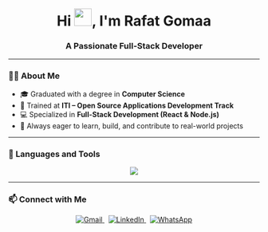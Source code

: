 <h1 align="center">Hi <img src="https://em-content.zobj.net/source/skype/289/waving-hand_1f44b.png" width="35" />, I'm Rafat Gomaa</h1>

<h3 align="center">A Passionate Full-Stack Developer</h3>

---

### 🧑‍💻 About Me

- 🎓 Graduated with a degree in **Computer Science**  
- 🧠 Trained at **ITI – Open Source Applications Development Track**  
- 💻 Specialized in **Full-Stack Development (React & Node.js)**  
- 🚀 Always eager to learn, build, and contribute to real-world projects

---

### 🚀 Languages and Tools

<div align="center">
  <img src="https://skillicons.dev/icons?i=javascript,typescript,react,redux,next,angular,tailwind,nodejs,express,django,html,css,mysql,mongodb,npm,git,github,docker,aws,vscode,postman,python,java,c,cpp,linux" />
</div>

---

### 📫 Connect with Me

<p align="center">
  <a href="mailto:rafatgomaa815@gmail.com" target="_blank">
    <img src="https://img.shields.io/badge/Gmail-D14836?style=for-the-badge&logo=gmail&logoColor=white" alt="Gmail"/>
  </a>
  &nbsp;
  <a href="https://www.linkedin.com/in/rafatgomaa/" target="_blank">
    <img src="https://img.shields.io/badge/LinkedIn-0A66C2?style=for-the-badge&logo=linkedin&logoColor=white" alt="LinkedIn"/>
  </a>
  &nbsp;
  <a href="https://wa.me/201013348906" target="_blank">
    <img src="https://img.shields.io/badge/WhatsApp-25D366?style=for-the-badge&logo=whatsapp&logoColor=white" alt="WhatsApp"/>
  </a>
</p>
